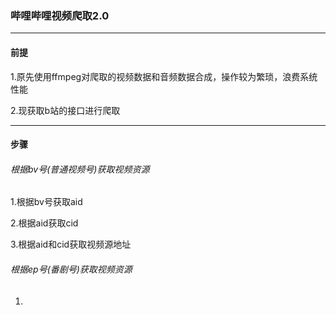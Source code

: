 ### 哔哩哔哩视频爬取2.0

***

#### 前提

1.原先使用ffmpeg对爬取的视频数据和音频数据合成，操作较为繁琐，浪费系统性能

2.现获取b站的接口进行爬取

***

#### 步骤

###### 根据bv号(普通视频号)获取视频资源

1.根据bv号获取aid

2.根据aid获取cid

3.根据aid和cid获取视频源地址

###### 根据ep号(番剧号)获取视频资源

1.









